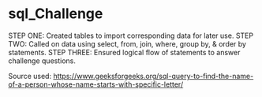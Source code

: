 # sql_Challenge
STEP ONE: Created tables to import corresponding data for later use.
STEP TWO: Called on data using select, from, join, where, group by, & order by statements.
STEP THREE: Ensured logical flow of statements to answer challenge questions.

Source used: https://www.geeksforgeeks.org/sql-query-to-find-the-name-of-a-person-whose-name-starts-with-specific-letter/

